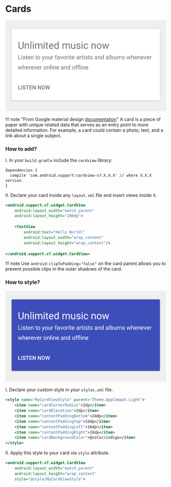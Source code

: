# Cards

![](../images/cards.png)

!!! note "From Google material design [documentation](https://material.io/guidelines/components/cards.html)"
    A card is a piece of paper with unique related data that serves as an entry point to more detailed information. For example, a card could contain a photo, text, and a link about a single subject.

### How to add?

I. In your `build.gradle` include the `cardview` library:

```
dependencies {
  compile 'com.android.support:cardview-v7:X.X.X' // where X.X.X version
}
```

II. Declare your card inside any `layout.xml` file and insert views inside it.

```xml
<android.support.v7.widget.CardView
    android:layout_width="match_parent"
    android:layout_height="200dp">

    <TextView
        android:text="Hello World!"
        android:layout_width="wrap_content"
        android:layout_height="wrap_content"/>

</android.support.v7.widget.CardView>
```

!!! note
    Use `android:clipToPadding="false"` on the card parent allows you to prevent possible clips in the outer shadows of the card.

### How to style?

![](../images/cards-styled.png)

I. Declare your custom style in your `styles.xml` file.

```xml
<style name="MyCardViewStyle" parent="Theme.AppCompat.Light">
    <item name="cardCornerRadius">2dp</item>
    <item name="cardElevation">2dp</item>
    <item name="contentPaddingBottom">24dp</item>
    <item name="contentPaddingTop">24dp</item>
    <item name="contentPaddingLeft">16dp</item>
    <item name="contentPaddingRight">16dp</item>
    <item name="cardBackgroundColor">@color/indigo</item>
</style>
```

II. Apply this style to your card via `style` attribute.

```xml
<android.support.v7.widget.CardView
    android:layout_width="match_parent"
    android:layout_height="wrap_content"
    style="@style/MyCardViewStyle">
```
